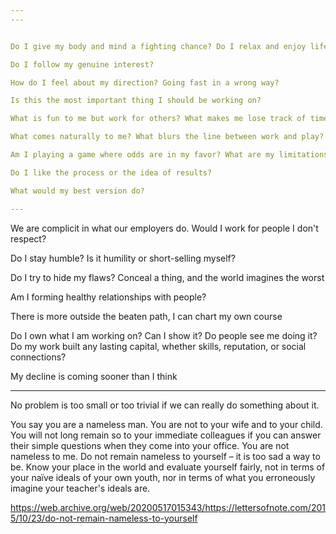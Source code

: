```yaml
---
---


Do I give my body and mind a fighting chance? Do I relax and enjoy life enough? 

Do I follow my genuine interest? 

How do I feel about my direction? Going fast in a wrong way? 

Is this the most important thing I should be working on?

What is fun to me but work for others? What makes me lose track of time? 

What comes naturally to me? What blurs the line between work and play?

Am I playing a game where odds are in my favor? What are my limitations? 

Do I like the process or the idea of results?

What would my best version do? 

---
```



We are complicit in what our employers do. Would I work for people I don't respect?

Do I stay humble? Is it humility or short-selling myself? 

Do I try to hide my flaws? Conceal a thing, and the world imagines the worst 

Am I forming healthy relationships with people?

There is more outside the beaten path, I can chart my own course 

Do I own what I am working on? Can I show it? Do people see me doing it? Do my work built any lasting capital, whether skills, reputation, or social connections?

My decline is coming sooner than I think 


---

No problem is too small or too trivial if we can really do something about it.

You say you are a nameless man. You are not to your wife and to your child. You will not long remain so to your immediate colleagues if you can answer their simple questions when they come into your office. You are not nameless to me. Do not remain nameless to yourself – it is too sad a way to be. Know your place in the world and evaluate yourself fairly, not in terms of your naïve ideals of your own youth, nor in terms of what you erroneously imagine your teacher's ideals are.

<https://web.archive.org/web/20200517015343/https://lettersofnote.com/2015/10/23/do-not-remain-nameless-to-yourself>


